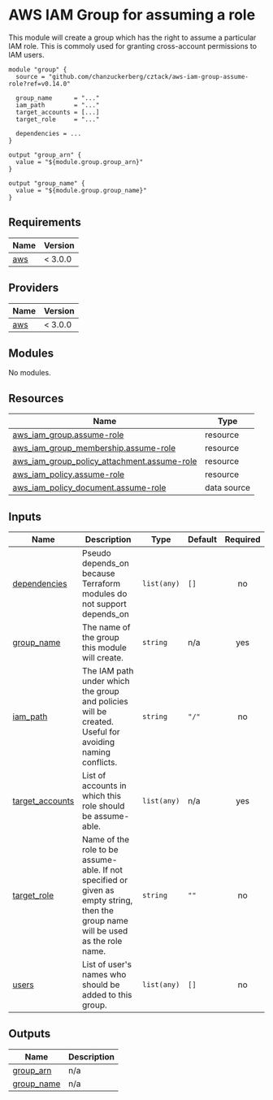 # AWS IAM Group for assuming a role

This module will create a group which has the right to assume a particular IAM role.  This is commoly used for granting cross-account permissions to IAM users.

```hcl
module "group" {
  source = "github.com/chanzuckerberg/cztack/aws-iam-group-assume-role?ref=v0.14.0"

  group_name      = "..."
  iam_path        = "..."
  target_accounts = [...]
  target_role     = "..."

  dependencies = ...
}

output "group_arn" {
  value = "${module.group.group_arn}"
}

output "group_name" {
  value = "${module.group.group_name}"
}
```

<!-- START -->
## Requirements

| Name | Version |
|------|---------|
| <a name="requirement_aws"></a> [aws](#requirement\_aws) | < 3.0.0 |

## Providers

| Name | Version |
|------|---------|
| <a name="provider_aws"></a> [aws](#provider\_aws) | < 3.0.0 |

## Modules

No modules.

## Resources

| Name | Type |
|------|------|
| [aws_iam_group.assume-role](https://registry.terraform.io/providers/hashicorp/aws/latest/docs/resources/iam_group) | resource |
| [aws_iam_group_membership.assume-role](https://registry.terraform.io/providers/hashicorp/aws/latest/docs/resources/iam_group_membership) | resource |
| [aws_iam_group_policy_attachment.assume-role](https://registry.terraform.io/providers/hashicorp/aws/latest/docs/resources/iam_group_policy_attachment) | resource |
| [aws_iam_policy.assume-role](https://registry.terraform.io/providers/hashicorp/aws/latest/docs/resources/iam_policy) | resource |
| [aws_iam_policy_document.assume-role](https://registry.terraform.io/providers/hashicorp/aws/latest/docs/data-sources/iam_policy_document) | data source |

## Inputs

| Name | Description | Type | Default | Required |
|------|-------------|------|---------|:--------:|
| <a name="input_dependencies"></a> [dependencies](#input\_dependencies) | Pseudo depends\_on because Terraform modules do not support depends\_on | `list(any)` | `[]` | no |
| <a name="input_group_name"></a> [group\_name](#input\_group\_name) | The name of the group this module will create. | `string` | n/a | yes |
| <a name="input_iam_path"></a> [iam\_path](#input\_iam\_path) | The IAM path under which the group and policies will be created. Useful for avoiding naming conflicts. | `string` | `"/"` | no |
| <a name="input_target_accounts"></a> [target\_accounts](#input\_target\_accounts) | List of accounts in which this role should be assume-able. | `list(any)` | n/a | yes |
| <a name="input_target_role"></a> [target\_role](#input\_target\_role) | Name of the role to be assume-able. If not specified or given as empty string, then the group name will be used as the role name. | `string` | `""` | no |
| <a name="input_users"></a> [users](#input\_users) | List of user's names who should be added to this group. | `list(any)` | `[]` | no |

## Outputs

| Name | Description |
|------|-------------|
| <a name="output_group_arn"></a> [group\_arn](#output\_group\_arn) | n/a |
| <a name="output_group_name"></a> [group\_name](#output\_group\_name) | n/a |
<!-- END -->
